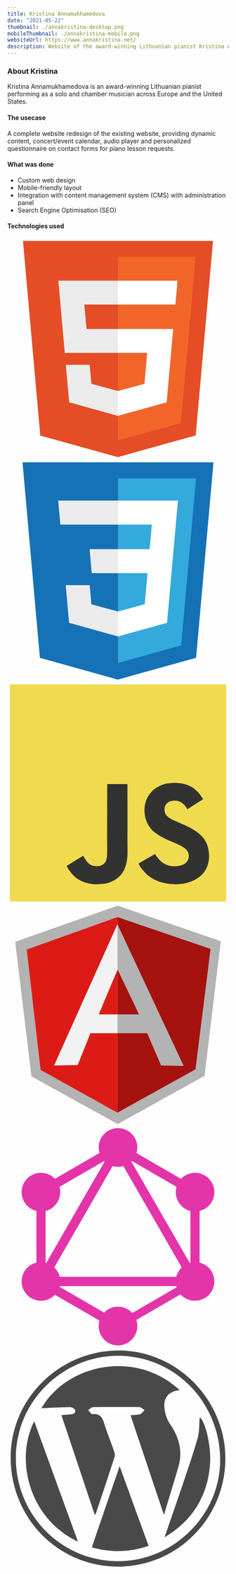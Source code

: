 ```yaml
---
title: Kristina Annamukhamedova
date: "2021-05-22"
thumbnail: ./annakristina-desktop.png
mobileThumbnail: ./annakristina-mobile.png
websiteUrl: https://www.annakristina.net/
description: Website of the award-winning Lithuanian pianist Kristina Annamukhamedova
---
```


### About Kristina

Kristina Annamukhamedova is an award-winning Lithuanian pianist performing as a solo and chamber musician across Europe and the United States.

#### The usecase

A complete website redesign of the existing website, providing dynamic content, concert/event calendar, audio player and personalized questionnaire on contact forms for piano lesson requests.


#### What was done
* Custom web design
* Mobile-friendly layout
* Integration with content management system (CMS) with administration panel
* Search Engine Optimisation (SEO)

#### Technologies used
<div class="col-xs-12">
      
<svg class="icon icon-lg icon-shape shadow rounded-circle html5 hvr-grow" viewBox="0 0 128 128">
        <path fill="#E44D26" d="M19.037 113.876l-10.005-112.215h109.936l-10.016 112.198-45.019 12.48z"></path><path fill="#F16529" d="M64 116.8l36.378-10.086 8.559-95.878h-44.937z"></path><path fill="#EBEBEB" d="M64 52.455h-18.212l-1.258-14.094h19.47v-13.762h-34.511l.33 3.692 3.382 37.927h30.799zM64 88.198l-.061.017-15.327-4.14-.979-10.975h-13.817l1.928 21.609 28.193 7.826.063-.017z"></path><path fill="#fff" d="M63.952 52.455v13.763h16.947l-1.597 17.849-15.35 4.143v14.319l28.215-7.82.207-2.325 3.234-36.233.335-3.696h-3.708zM63.952 24.599v13.762h33.244l.276-3.092.628-6.978.329-3.692z"></path>
      </svg>
      <svg class="icon icon-lg icon-shape shadow rounded-circle css3 hvr-grow" viewBox="0 0 128 128">
        <path fill="#1572B6" d="M18.814 114.123l-10.054-112.771h110.48l-10.064 112.754-45.243 12.543-45.119-12.526z"></path><path fill="#33A9DC" d="M64.001 117.062l36.559-10.136 8.601-96.354h-45.16v106.49z"></path><path fill="#fff" d="M64.001 51.429h18.302l1.264-14.163h-19.566v-13.831h34.681999999999995l-.332 3.711-3.4 38.114h-30.95v-13.831z"></path><path fill="#EBEBEB" d="M64.083 87.349l-.061.018-15.403-4.159-.985-11.031h-13.882l1.937 21.717 28.331 7.863.063-.018v-14.39z"></path><path fill="#fff" d="M81.127 64.675l-1.666 18.522-15.426 4.164v14.39l28.354-7.858.208-2.337 2.406-26.881h-13.876z"></path><path fill="#EBEBEB" d="M64.048 23.435v13.831000000000001h-33.407999999999994l-.277-3.108-.63-7.012-.331-3.711h34.646zM64.001 51.431v13.831000000000001h-15.209l-.277-3.108-.631-7.012-.33-3.711h16.447z"></path>
      </svg>
      <svg class="icon icon-lg icon-shape shadow rounded-circle javascript hvr-grow" viewBox="0 0 128 128">
        <path fill="#F0DB4F" d="M1.408 1.408h125.184v125.185h-125.184z"></path><path fill="#323330" d="M116.347 96.736c-.917-5.711-4.641-10.508-15.672-14.981-3.832-1.761-8.104-3.022-9.377-5.926-.452-1.69-.512-2.642-.226-3.665.821-3.32 4.784-4.355 7.925-3.403 2.023.678 3.938 2.237 5.093 4.724 5.402-3.498 5.391-3.475 9.163-5.879-1.381-2.141-2.118-3.129-3.022-4.045-3.249-3.629-7.676-5.498-14.756-5.355l-3.688.477c-3.534.893-6.902 2.748-8.877 5.235-5.926 6.724-4.236 18.492 2.975 23.335 7.104 5.332 17.54 6.545 18.873 11.531 1.297 6.104-4.486 8.08-10.234 7.378-4.236-.881-6.592-3.034-9.139-6.949-4.688 2.713-4.688 2.713-9.508 5.485 1.143 2.499 2.344 3.63 4.26 5.795 9.068 9.198 31.76 8.746 35.83-5.176.165-.478 1.261-3.666.38-8.581zm-46.885-37.793h-11.709l-.048 30.272c0 6.438.333 12.34-.714 14.149-1.713 3.558-6.152 3.117-8.175 2.427-2.059-1.012-3.106-2.451-4.319-4.485-.333-.584-.583-1.036-.667-1.071l-9.52 5.83c1.583 3.249 3.915 6.069 6.902 7.901 4.462 2.678 10.459 3.499 16.731 2.059 4.082-1.189 7.604-3.652 9.448-7.401 2.666-4.915 2.094-10.864 2.07-17.444.06-10.735.001-21.468.001-32.237z"></path>
      </svg>
      <svg class="icon icon-lg icon-shape shadow rounded-circle angular hvr-grow" viewBox="0 0 128 128">
        <path fill="#B3B3B3" d="M63.81 1.026l-59.257 20.854 9.363 77.637 49.957 27.457 50.214-27.828 9.36-77.635z"></path><path fill="#A6120D" d="M117.536 25.998l-53.864-18.369v112.785l45.141-24.983z"></path><path fill="#DD1B16" d="M11.201 26.329l8.026 69.434 44.444 24.651v-112.787z"></path><path fill="#F2F2F2" d="M78.499 67.67l-14.827 6.934h-15.628l-7.347 18.374-13.663.254 36.638-81.508 14.827 55.946zm-1.434-3.491l-13.295-26.321-10.906 25.868h10.807l13.394.453z"></path><path fill="#B3B3B3" d="M63.671 11.724l.098 26.134 12.375 25.888h-12.446l-.027 10.841 17.209.017 8.042 18.63 13.074.242z"></path>
      </svg>
      <svg class="icon icon-lg icon-shape shadow rounded-circle graphql hvr-grow" viewBox="0 0 128 128">
        <g id="surface1"> <path fill="#E434AA" d="M 18.390625 96.851562 L 13.789062 94.195312 L 65.039062 5.433594 L 69.636719 8.089844 Z M 18.390625 96.851562 "></path> <path fill="#E434AA" d="M 12.734375 87.105469 L 115.230469 87.105469 L 115.230469 92.414062 L 12.734375 92.414062 Z M 12.734375 87.105469 "></path> <path fill="#E434AA" d="M 66.03125 119.6875 L 14.765625 90.089844 L 17.421875 85.488281 L 68.6875 115.089844 Z M 66.03125 119.6875 "></path> <path fill="#E434AA" d="M 110.566406 42.542969 L 59.300781 12.941406 L 61.957031 8.34375 L 113.222656 37.941406 Z M 110.566406 42.542969 "></path> <path fill="#E434AA" d="M 17.433594 42.523438 L 14.777344 37.921875 L 66.046875 8.324219 L 68.703125 12.921875 Z M 17.433594 42.523438 "></path> <path fill="#E434AA" d="M 109.621094 96.851562 L 58.375 8.089844 L 62.972656 5.433594 L 114.222656 94.195312 Z M 109.621094 96.851562 "></path> <path fill="#E434AA" d="M 16.800781 34.398438 L 22.113281 34.398438 L 22.113281 93.601562 L 16.800781 93.601562 Z M 16.800781 34.398438 "></path> <path fill="#E434AA" d="M 105.886719 34.398438 L 111.199219 34.398438 L 111.199219 93.601562 L 105.886719 93.601562 Z M 105.886719 34.398438 "></path> <path fill="#E434AA" d="M 65.128906 117.441406 L 62.808594 113.421875 L 107.394531 87.675781 L 109.714844 91.695312 Z M 65.128906 117.441406 "></path> <path fill="#E434AA" d="M 118.238281 95.328125 C 115.167969 100.671875 108.320312 102.496094 102.976562 99.425781 C 97.632812 96.351562 95.808594 89.503906 98.878906 84.160156 C 101.953125 78.816406 108.800781 76.992188 114.144531 80.0625 C 119.519531 83.167969 121.34375 89.984375 118.238281 95.328125 "></path> <path fill="#E434AA" d="M 29.089844 43.839844 C 26.015625 49.183594 19.167969 51.007812 13.824219 47.9375 C 8.480469 44.863281 6.65625 38.015625 9.726562 32.671875 C 12.800781 27.328125 19.648438 25.503906 24.992188 28.574219 C 30.335938 31.679688 32.160156 38.496094 29.089844 43.839844 "></path> <path fill="#E434AA" d="M 9.761719 95.328125 C 6.6875 89.984375 8.511719 83.167969 13.855469 80.0625 C 19.199219 76.992188 26.015625 78.816406 29.121094 84.160156 C 32.191406 89.503906 30.367188 96.320312 25.023438 99.425781 C 19.648438 102.496094 12.832031 100.671875 9.761719 95.328125 "></path> <path fill="#E434AA" d="M 98.910156 43.839844 C 95.839844 38.496094 97.664062 31.679688 103.007812 28.574219 C 108.351562 25.503906 115.167969 27.328125 118.273438 32.671875 C 121.34375 38.015625 119.519531 44.832031 114.175781 47.9375 C 108.832031 51.007812 101.984375 49.183594 98.910156 43.839844 "></path> <path fill="#E434AA" d="M 64 126.65625 C 57.824219 126.65625 52.832031 121.664062 52.832031 115.488281 C 52.832031 109.3125 57.824219 104.320312 64 104.320312 C 70.175781 104.320312 75.167969 109.3125 75.167969 115.488281 C 75.167969 121.632812 70.175781 126.65625 64 126.65625 "></path> <path fill="#E434AA" d="M 64 23.679688 C 57.824219 23.679688 52.832031 18.6875 52.832031 12.511719 C 52.832031 6.335938 57.824219 1.34375 64 1.34375 C 70.175781 1.34375 75.167969 6.335938 75.167969 12.511719 C 75.167969 18.6875 70.175781 23.679688 64 23.679688 "></path> </g>
      </svg>
      <svg class="icon icon-lg icon-shape shadow rounded-circle wordpress hvr-grow" viewBox="0 0 128 128">
        <path fill-rule="evenodd" clipRule="evenodd" fill="#494949" d="M64.094 126.224c34.275-.052 62.021-27.933 62.021-62.325 0-33.833-27.618-61.697-60.613-62.286-34.652-.618-63.608 27.5-63.617 61.597-.01 35.079 27.612 63.064 62.209 63.014zm-.101-121.594c32.907-.011 59.126 26.725 59.116 60.28-.011 31.679-26.925 58.18-59.092 58.187-32.771.007-59.125-26.563-59.124-59.608.002-32.193 26.766-58.848 59.1-58.859zM39.157 35.896c.538 1.793-.968 2.417-2.569 2.542-1.685.13-3.369.257-5.325.406 6.456 19.234 12.815 38.183 19.325 57.573.464-.759.655-.973.739-1.223 3.574-10.682 7.168-21.357 10.651-32.069.318-.977.16-2.271-.188-3.275-1.843-5.32-4.051-10.524-5.667-15.908-1.105-3.686-2.571-6.071-6.928-5.644-.742.073-1.648-1.524-2.479-2.349 1.005-.6 2.003-1.704 3.017-1.719 8.872-.135 17.747-.135 26.618.008 1.018.017 2.016 1.15 3.021 1.765-.88.804-1.639 2.01-2.668 2.321-1.651.498-3.482.404-5.458.58 6.463 19.225 12.793 38.057 19.349 57.56 2.931-9.736 5.658-18.676 8.31-27.639 2.366-8.001.956-15.473-3.322-22.52-1.286-2.119-2.866-4.175-3.595-6.486-.828-2.629-1.516-5.622-1.077-8.259.745-4.469 4.174-6.688 8.814-7.113-25.392-23.566-65.294-15.13-79.997 10.475 5.66-.261 11.064-.604 16.472-.678 1.022-.013 2.717.851 2.957 1.652zM49.274 113.867c-.118.345-.125.729-.218 1.302 10.943 3.034 21.675 2.815 32.659-.886l-16.78-45.96c-5.37 15.611-10.52 30.575-15.661 45.544zM40.818 111.789l-25.281-69.35c-11.405 22.278-2.729 56.268 25.281 69.35zM117.246 67.227c.802-10.534-2.832-25.119-5.97-27.125-.35 3.875-.106 8.186-1.218 12.114-2.617 9.255-5.817 18.349-8.899 27.468-3.35 9.912-6.832 19.779-10.257 29.666 16.092-9.539 24.935-23.618 26.344-42.123z"></path>
      </svg>
</div>
